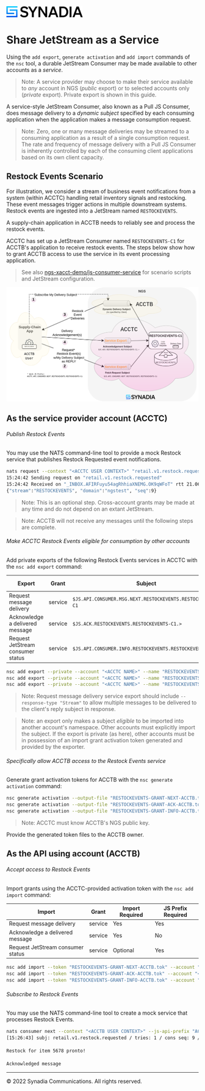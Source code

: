 <img src="static/Synadia_Logo_new_font_only_black.png" alt="Synadia Communications logo" width="200"/>

# Share JetStream as a Service 

Using the `add export`, `generate activation` and `add import` commands of the `nsc` tool, a durable JetStream
Consumer may be made available to other accounts as a _service_.

> Note: A service provider may choose to make their service available to _any_ account in NGS (_public_ export) or to
> selected accounts only (_private_ export). Private export is shown in this guide.

A service-style JetStream Consumer, also known as a Pull JS Consumer, does message delivery to a _dynamic subject_ 
specified by each consuming application when the application makes a message consumption request. 

> Note: Zero, one or many message deliveries may be streamed to a consuming application as a result of a single
> consumption request. The rate and frequency of message delivery with a Pull JS Consumer is inherently controlled
> by each of the consuming client applications based on its own client capacity.

## Restock Events Scenario

For illustration, we consider a stream of business event notifications from a system (within ACCTC) handling retail
inventory signals and restocking. These event messages trigger actions in multiple downstream systems. Restock events are
ingested into a JetStream named `RESTOCKEVENTS`.

A supply-chain application in ACCTB needs to reliably see and process the restock events.

ACCTC has set up a JetStream Consumer named `RESTOCKEVENTS-C1` for ACCTB's application to receive restock events. The steps
below show how to grant ACCTB access to use the service in its event processing application.

> See also [ngs-xacct-demo/js-consumer-service](https://github.com/ConnectEverything/ngs-xacct-demo/tree/main/js-consumer-service) for
> scenario scripts and JetStream configuration.

<img src="static/JetStreamServiceShare.png" width="1024">

## As the service provider account (ACCTC)

###### Publish Restock Events

You may use the NATS command-line tool to provide a mock Restock service that publishes Restock Requested event notifications.
```bash
nats request --context "<ACCTC USER CONTEXT>" "retail.v1.restock.requested" "Restock for item 5678 pronto!"
15:24:42 Sending request on "retail.v1.restock.requested"
15:24:42 Received on "_INBOX.AFIRFuyu54agRhhiaXNEMG.OK9qWFoT" rtt 21.060591ms
{"stream":"RESTOCKEVENTS", "domain":"ngstest", "seq":9}
```
> Note: This is an optional step. Cross-account grants may be made at any time and do not depend on an extant JetStream.

> Note: ACCTB will not receive any messages until the following steps are complete.

###### Make ACCTC Restock Events eligible for consumption by other accounts

Add private exports of the following Restock Events services in ACCTC with the `nsc add export` command:

| Export                            | Grant   | Subject                                                    | Export Required |
|-----------------------------------|---------|------------------------------------------------------------|-----------------|
| Request message delivery          | service | `$JS.API.CONSUMER.MSG.NEXT.RESTOCKEVENTS.RESTOCKEVENTS-C1` | Yes             |
| Acknowledge a delivered message   | service | `$JS.ACK.RESTOCKEVENTS.RESTOCKEVENTS-C1.>`                 | Yes             |
| Request JetStream consumer status | service | `$JS.API.CONSUMER.INFO.RESTOCKEVENTS.RESTOCKEVENTS-C1`     | Optional        |

```bash
nsc add export --private --account "<ACCTC NAME>" --name "RESTOCKEVENTS-GRANT-NEXT" --subject "\$JS.API.CONSUMER.MSG.NEXT.RESTOCKEVENTS.RESTOCKEVENTS-C1" --service --response-type "Stream"
nsc add export --private --account "<ACCTC NAME>" --name "RESTOCKEVENTS-GRANT-ACK" --subject "\$JS.ACK.RESTOCKEVENTS.RESTOCKEVENTS-C1.>" --service
nsc add export --private --account "<ACCTC NAME>" --name "RESTOCKEVENTS-GRANT-INFO" --subject "\$JS.API.CONSUMER.INFO.RESTOCKEVENTS.RESTOCKEVENTS-C1" --service
```
> Note: Request message delivery service export should include `--response-type "Stream"` to allow multiple messages to be delivered to the client's reply subject in response.

> Note: an export only makes a subject _eligible_ to be imported into another account's namespace. Other accounts must
> explicitly import the subject. If the export is private (as here), other accounts must be in possession of an
> import grant activation token generated and provided by the exporter.

###### Specifically allow ACCTB access to the Restock Events service 

Generate grant activation tokens for ACCTB with the `nsc generate activation` command:
```bash
nsc generate activation --output-file "RESTOCKEVENTS-GRANT-NEXT-ACCTB.tok" --account "<ACCTC NAME>" --subject "\$JS.API.CONSUMER.MSG.NEXT.RESTOCKEVENTS.RESTOCKEVENTS-C1" --target-account "<ACCTB PUBLICKEY>"
nsc generate activation --output-file "RESTOCKEVENTS-GRANT-ACK-ACCTB.tok" --account "<ACCTC NAME>" --subject "\$JS.ACK.RESTOCKEVENTS.RESTOCKEVENTS-C1.>" --target-account "<ACCTB PUBLICKEY>" 
nsc generate activation --output-file "RESTOCKEVENTS-GRANT-INFO-ACCTB.tok" --account "<ACCTC NAME>" --subject "\$JS.API.CONSUMER.INFO.RESTOCKEVENTS.RESTOCKEVENTS-C1"  --target-account "<ACCTB PUBLICKEY>"
```

> Note: ACCTC must know ACCTB's NGS public key.

Provide the generated token files to the ACCTB owner.

## As the API using account (ACCTB)

###### Accept access to Restock Events 

Import grants using the ACCTC-provided activation token with the `nsc add import` command:

| Import                            | Grant   | Import Required | JS Prefix Required |
|-----------------------------------|---------|-----------------|--------------------|
| Request message delivery          | service | Yes             | Yes                |
| Acknowledge a delivered message   | service | Yes             | No                 |
| Request JetStream consumer status | service | Optional        | Yes                |

```bash
nsc add import --token "RESTOCKEVENTS-GRANT-NEXT-ACCTB.tok" --account "<ACCTB NAME>" --name "RESTOCKEVENTS-GRANT-NEXT" --local-subject "ACCTC.API.CONSUMER.MSG.NEXT.RESTOCKEVENTS.RESTOCKEVENTS-C1"
nsc add import --token "RESTOCKEVENTS-GRANT-ACK-ACCTB.tok" --account "<ACCTB NAME>" --name "RESTOCKEVENTS-GRANT-ACK" --local-subject "\$JS.ACK.RESTOCKEVENTS.RESTOCKEVENTS-C1.>"
nsc add import --token "RESTOCKEVENTS-GRANT-INFO-ACCTB.tok" --account "<ACCTB NAME>" --name "RESTOCKEVENTS-GRANT-INFO" --local-subject "ACCTC.API.CONSUMER.INFO.RESTOCKEVENTS.RESTOCKEVENTS-C1"
```

###### Subscribe to Restock Events

You may use the NATS command-line tool to create a mock service that processes Restock Events.
```bash
nats consumer next --context "<ACCTB USER CONTEXT>" --js-api-prefix "ACCTC.API" --ack --count 1 "RESTOCKEVENTS" "RESTOCKEVENTS-C1"
[15:26:43] subj: retail.v1.restock.requested / tries: 1 / cons seq: 9 / str seq: 9 / pending: 0

Restock for item 5678 pronto!

Acknowledged message
```
<hr>
&copy; 2022 Synadia Communications. All rights reserved.

